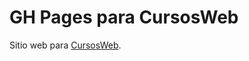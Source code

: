 # GH Pages para CursosWeb

Sitio web para [CursosWeb](https://jgmatu.github.io/X-Nav-Bootstrap-Concurso/ "CursosWeb").

